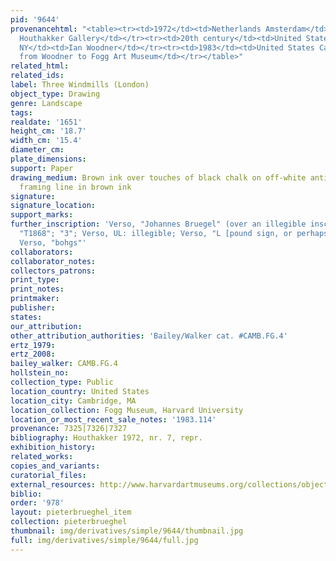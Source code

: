 ```yaml
---
pid: '9644'
provenancehtml: "<table><tr><td>1972</td><td>Netherlands Amsterdam</td><td>Bernard
  Houthakker Gallery</td></tr><tr><td>20th century</td><td>United States New York
  NY</td><td>Ian Woodner</td></tr><tr><td>1983</td><td>United States Cambridge MA</td><td>Gift
  from Woodner to Fogg Art Museum</td></tr></table>"
related_html:
related_ids:
label: Three Windmills (London)
object_type: Drawing
genre: Landscape
tags:
realdate: '1651'
height_cm: '18.7'
width_cm: '15.4'
diameter_cm:
plate_dimensions:
support: Paper
drawing_medium: Brown ink over touches of black chalk on off-white antique laid paper,
  framing line in brown ink
signature:
signature_location:
support_marks:
further_inscription: 'Verso, "Johannes Bruegel" (over an illegible inscription); Verso,
  "T1868"; "3"; Verso, UL: illegible; Verso, "L [pound sign, or perhaps K or lc]";
  Verso, "bohgs"'
collaborators:
collaborator_notes:
collectors_patrons:
print_type:
print_notes:
printmaker:
publisher:
states:
our_attribution:
other_attribution_authorities: 'Bailey/Walker cat. #CAMB.FG.4'
ertz_1979:
ertz_2008:
bailey_walker: CAMB.FG.4
hollstein_no:
collection_type: Public
location_country: United States
location_city: Cambridge, MA
location_collection: Fogg Museum, Harvard University
location_or_most_recent_sale_notes: '1983.114'
provenance: 7325|7326|7327
bibliography: Houthakker 1972, nr. 7, repr.
exhibition_history:
related_works:
copies_and_variants:
curatorial_files:
external_resources: http://www.harvardartmuseums.org/collections/object/295137?position=0
biblio:
order: '978'
layout: pieterbrueghel_item
collection: pieterbrueghel
thumbnail: img/derivatives/simple/9644/thumbnail.jpg
full: img/derivatives/simple/9644/full.jpg
---
```

